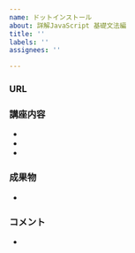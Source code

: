 ```yaml
---
name: ドットインストール
about: 詳解JavaScript 基礎文法編
title: ''
labels: ''
assignees: ''

---
```


### URL
  
  
### 講座内容
- 
- 
- 

### 成果物
- 

### コメント
-
